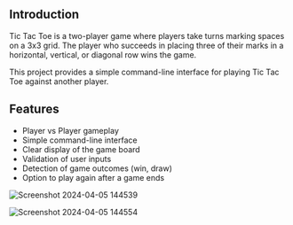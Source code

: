 ## Introduction

Tic Tac Toe is a two-player game where players take turns marking spaces on a 3x3 grid. The player who succeeds in placing three of their marks in a horizontal, vertical, or diagonal row wins the game.

This project provides a simple command-line interface for playing Tic Tac Toe against another player.

## Features

- Player vs Player gameplay
- Simple command-line interface
- Clear display of the game board
- Validation of user inputs
- Detection of game outcomes (win, draw)
- Option to play again after a game ends

![Screenshot 2024-04-05 144539](https://github.com/nikhita7013/Tic_Tac_Toe/assets/165824838/56c23b62-ae6f-4075-928d-007d36ca2abc)

![Screenshot 2024-04-05 144554](https://github.com/nikhita7013/Tic_Tac_Toe/assets/165824838/40192bc8-e9a9-4623-9577-56be87bb6193)

